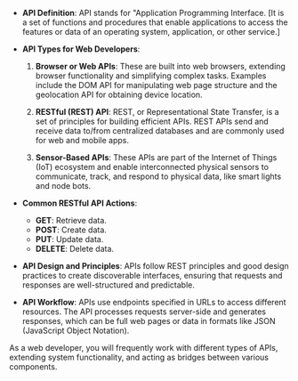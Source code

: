 
- **API Definition**: API stands for "Application Programming Interface. [It is a set of functions and procedures that enable applications to access the features or data of an operating system, application, or other service.]
    
- **API Types for Web Developers**:
    
    1. **Browser or Web APIs**: These are built into web browsers, extending browser functionality and simplifying complex tasks. Examples include the DOM API for manipulating web page structure and the geolocation API for obtaining device location.
        
    2. **RESTful (REST) API**: REST, or Representational State Transfer, is a set of principles for building efficient APIs. REST APIs send and receive data to/from centralized databases and are commonly used for web and mobile apps.
        
    3. **Sensor-Based APIs**: These APIs are part of the Internet of Things (IoT) ecosystem and enable interconnected physical sensors to communicate, track, and respond to physical data, like smart lights and node bots.
        
- **Common RESTful API Actions**:
    
    - **GET**: Retrieve data.
    - **POST**: Create data.
    - **PUT**: Update data.
    - **DELETE**: Delete data.
- **API Design and Principles**: APIs follow REST principles and good design practices to create discoverable interfaces, ensuring that requests and responses are well-structured and predictable.
    
- **API Workflow**: APIs use endpoints specified in URLs to access different resources. The API processes requests server-side and generates responses, which can be full web pages or data in formats like JSON (JavaScript Object Notation).
    

As a web developer, you will frequently work with different types of APIs, extending system functionality, and acting as bridges between various components.